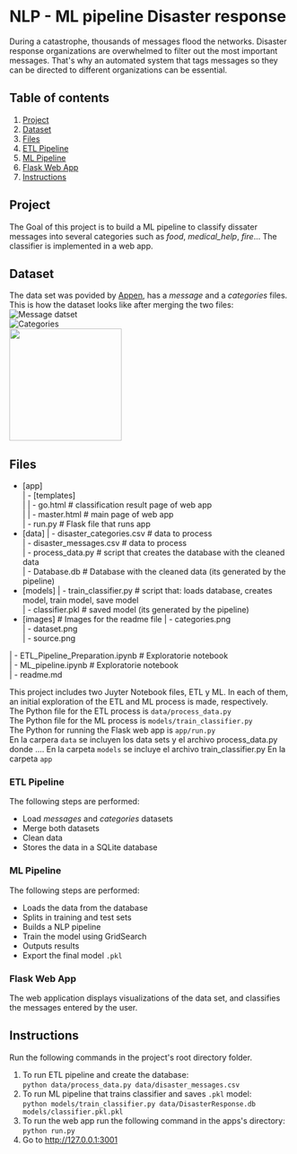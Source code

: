 # NLP - ML pipeline Disaster response
During a catastrophe, thousands of messages flood the networks. Disaster response organizations are overwhelmed to filter out the most important messages.
That's why an automated system that tags messages so they can be directed to different organizations can be essential.
## Table of contents
1. [Project](#project)
2. [Dataset](#dataset)
3. [Files](#files)
4. [ETL Pipeline](#elt)
5. [ML Pipeline](#ml)
6. [Flask Web App](#webapp)
7. [Instructions](#instructions)

## Project <a name="project"></a>
The Goal of this project is to build a ML pipeline to classify dissater messages into several categories such as *food*, *medical_help*, *fire*...
The classifier is implemented in a web app.

## Dataset <a name="dataset"></a>
The data set was povided by [Appen](https://www.figure-eight.com/), has a *message* and a *categories* files. This is how the dataset looks like after merging the two files:
![Message datset](images/dataset.png)  
![Categories](images/categories.png)  
<img src="images/source.png" width="200">

## Files <a name="files"></a>
- [app]  
    | - [templates]  
    | | - go.html # classification result page of web app  
    | | - master.html # main page of web app  
    | - run.py # Flask file that runs app  
- [data] 
    | - disaster_categories.csv  # data to process  
    | - disaster_messages.csv  # data to process  
    | - process_data.py # script that creates the database with the cleaned data  
    | - Database.db # Database with the cleaned data (its generated by the pipeline)  
- [models]
    | - train_classifier.py # script that: loads database, creates model, train model, save model  
    | - classifier.pkl # saved model (its generated by the pipeline)  
- [images] # Images for the readme file
    | - categories.png  
    | - dataset.png  
    | - source.png  

| - ETL_Pipeline_Preparation.ipynb # Exploratorie notebook  
| - ML_pipeline.ipynb # Exploratorie notebook  
| - readme.md  


This project includes two Juyter Notebook files, ETL y ML. In each of them, an initial exploration of the ETL and ML process is made, respectively.  
The Python file for the ETL process is `data/process_data.py`  
The Python file for the ML process is `models/train_classifier.py`  
The Python for running the Flask web app is `app/run.py`  
En la carpera `data` se incluyen los data sets y el archivo process_data.py donde ....
En la carpeta `models` se incluye el archivo train_classifier.py
En la carpeta `app` 

### ETL Pipeline <a name="etl"></a>
The following steps are performed:
- Load *messages* and *categories* datasets
- Merge both datasets
- Clean data
- Stores the data in a SQLite database

### ML Pipeline <a name="ml"></a>
The following steps are performed:  
- Loads the data from the database  
- Splits in training and test sets 
- Builds a NLP pipeline
- Train the model using GridSearch
- Outputs results
- Export the final model `.pkl`

### Flask Web App <a name="webapp"></a>
The web application displays visualizations of the data set, and classifies the messages entered by the user.

## Instructions <a name="instructions"></a>
Run the following commands in the project's root directory folder.
1. To run ETL pipeline and create the database:  
`python data/process_data.py data/disaster_messages.csv`
2. To run ML pipeline that trains classifier and saves `.pkl` model:  
`python models/train_classifier.py data/DisasterResponse.db models/classifier.pkl.pkl`  
3. To run the web app run the following command in the apps's directory:  
`python run.py`  
4. Go to http://127.0.0.1:3001

